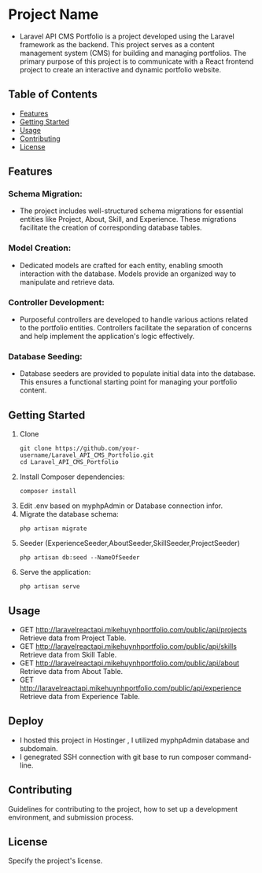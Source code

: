 # Project Name
- Laravel API CMS Portfolio is a project developed using the Laravel framework as the backend. This project serves as a content management system (CMS) for building and managing portfolios. The primary purpose of this         project is to communicate with a React frontend project to create an interactive and dynamic portfolio website.
## Table of Contents
- [Features](#features)
- [Getting Started](#getting-started)
- [Usage](#usage)
- [Contributing](#contributing)
- [License](#license)

## Features
### Schema Migration:
- The project includes well-structured schema migrations for essential entities like Project, About, Skill, and Experience. These migrations facilitate the creation of corresponding database tables.
### Model Creation: 
- Dedicated models are crafted for each entity, enabling smooth interaction with the database. Models provide an organized way to manipulate and retrieve data.
### Controller Development:
- Purposeful controllers are developed to handle various actions related to the portfolio entities. Controllers facilitate the separation of concerns and help implement the application's logic effectively.
### Database Seeding: 
- Database seeders are provided to populate initial data into the database. This ensures a functional starting point for managing your portfolio content.

## Getting Started
1. Clone
   ```
   git clone https://github.com/your-username/Laravel_API_CMS_Portfolio.git
   cd Laravel_API_CMS_Portfolio
   ```
2. Install Composer dependencies:
   ```
   composer install
   ```
3. Edit .env based on myphpAdmin or Database connection infor.
4. Migrate the database schema:
   ```
   php artisan migrate
   ```
5. Seeder (ExperienceSeeder,AboutSeeder,SkillSeeder,ProjectSeeder)
   ```
   php artisan db:seed --NameOfSeeder
   ```
6. Serve the application:
    ```
   php artisan serve
   ```
   
## Usage
- GET http://laravelreactapi.mikehuynhportfolio.com/public/api/projects Retrieve data from Project Table.
- GET http://laravelreactapi.mikehuynhportfolio.com/public/api/skills Retrieve data from Skill Table.
- GET http://laravelreactapi.mikehuynhportfolio.com/public/api/about Retrieve data from About Table.
- GET http://laravelreactapi.mikehuynhportfolio.com/public/api/experience Retrieve data from Experience Table.

## Deploy
- I hosted this project in Hostinger , I utilized myphpAdmin database and subdomain.
- I genegrated SSH connection with git base to run composer command-line.
    
## Contributing
Guidelines for contributing to the project, how to set up a development environment, and submission process.

## License
Specify the project's license.
